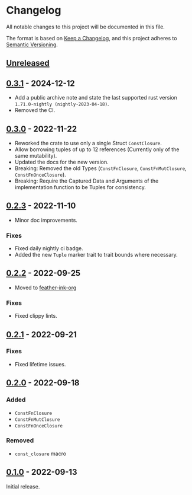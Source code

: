# Changelog
All notable changes to this project will be documented in this file.

The format is based on [Keep a Changelog](https://keepachangelog.com/en/1.0.0/),
and this project adheres to [Semantic Versioning](https://semver.org/spec/v2.0.0.html).

## [Unreleased]

## [0.3.1] - 2024-12-12
- Add a public archive note and state the last supported rust version `1.71.0-nightly (nightly-2023-04-18)`.
- Removed the CI.

## [0.3.0] - 2022-11-22
- Reworked the crate to use only a single Struct `ConstClosure`.
- Allow borrowing tuples of up to 12 references (Currently only of the same mutability).
- Updated the docs for the new version.
- Breaking: Removed the old Types (`ConstFnClosure`, `ConstFnMutClosure`, `ConstFnOnceClosure`).
- Breaking: Require the Captured Data and Arguments of the implementation function to be Tuples for consistency.

## [0.2.3] - 2022-11-10

- Minor doc improvements.

### Fixes
- Fixed daily nightly ci badge.
- Added the new `Tuple` marker trait to trait bounds where necessary.

## [0.2.2] - 2022-09-25

- Moved to [feather-ink-org](https://github.com/ink-feather-org/const_closure_rs)

### Fixes
- Fixed clippy lints.

## [0.2.1] - 2022-09-21

### Fixes
- Fixed lifetime issues.

## [0.2.0] - 2022-09-18

### Added
- `ConstFnClosure`
- `ConstFnMutClosure`
- `ConstFnOnceClosure`

### Removed
- `const_closure` macro

## [0.1.0] - 2022-09-13

Initial release.

[Unreleased]: https://github.com/ink-feather-org/const_closure_rs/compare/v0.3.1...HEAD
[0.3.1]: https://github.com/ink-feather-org/const_closure_rs/compare/v0.3.0...v0.3.1
[0.3.0]: https://github.com/ink-feather-org/const_closure_rs/compare/v0.2.3...v0.3.0
[0.2.3]: https://github.com/ink-feather-org/const_closure_rs/compare/v0.2.2...v0.2.3
[0.2.2]: https://github.com/ink-feather-org/const_closure_rs/compare/v0.2.1...v0.2.2
[0.2.1]: https://github.com/ink-feather-org/const_closure_rs/compare/v0.2.0...v0.2.1
[0.2.0]: https://github.com/ink-feather-org/const_closure_rs/compare/v0.1.0...v0.2.0
[0.1.0]: https://github.com/ink-feather-org/const_closure_rs/releases/tag/v0.1.0
